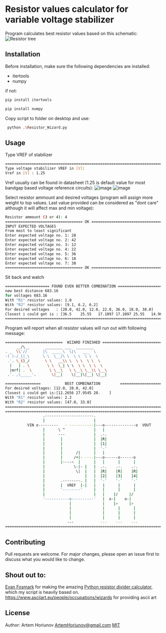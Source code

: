 # Resistor values calculator for variable voltage stabilizer
Program calculates best resistor values based on this schematic:
![Resistor tree](https://github.com/user-attachments/assets/ed3e84cc-2117-4db3-9c9f-d0fbe4baebe6)


## Installation
Before installation, make sure the following dependencies are installed:
 * itertools
 * numpy

if not:

```bash
pip install itertools
```

```bash
pip install numpy
```
Copy script to folder on desktop and use:

```bash
 python .\Resistor_Wizard.py
```

## Usage
Type VREF of stabilizer
```bash
==================================================================================
Type voltage stabilizer VREF in [V]:
Vref in [V] : 1.25
```
Vref usually can be found in datasheet (1.25 is default value for most bandgap based voltage reference circuits):
![image](https://github.com/user-attachments/assets/179ae467-5ce4-4371-901c-7cb3a6d3656a)
![image](https://github.com/user-attachments/assets/6b89d7c8-09bf-42ed-863d-97c4f6687277)

Select resistor ammount and desired voltages (program will assign more weight to top values. Last value provided can be considered as "dont care" although it will affect max and min voltage):
```bash
Resistor ammount (3 or 4): 4
=================================== OK ===========================================
INPUT EXPECTED VOLTAGES
From most to least significant
Enter expected voltage no. 1: 28
Enter expected voltage no. 2: 42
Enter expected voltage no. 3: 12
Enter expected voltage no. 4: 22
Enter expected voltage no. 5: 36
Enter expected voltage no. 6: 18
Enter expected voltage no. 7: 38
=================================== OK ===========================================
```
Sit back and watch
```bash
==================== FOUND EVEN BETTER COMBINATION ========================
new best distance 683.16
for voltages 683.16
With "R1" resistor values: 1.0
With "R2" resistor values: [9.1, 6.2, 6.2]
For desired voltages   : [28.0, 42.0, 12.0, 22.0, 36.0, 18.0, 38.0]
Closest i could get is : [36.5    25.55   17.1097 17.1097 25.55   14.965  12.0899]
==========================================================================
```
Program will report when all resistor values will run out with following message:
```bash
==========================  WIZARD FINISHED ==============================
     __/\__       ________ ___  ________      
. _  \\'//       |\  _____\  \|\   ___  \
-( )-/_||_\      \ \  \__/\ \  \ \  \ \  \
 .'. \_()_/       \ \   __\\ \  \ \  \ \  \
  |   | . \        \ \  \_| \ \  \ \  \ \  \
  |mrf| .  \        \ \__\   \ \__\ \__\\ \__\
 .'. ,\_____'.       \|__|    \|__|\|__| \|__|

================           BEST COMBINATION         =====================
For desired voltages: [12.0, 28.0, 42.0]
Closest i could get is:[12.2656 27.9545 20.    ]
With "R1" resistor values: 2.2
With "R2" resistor values: [47.0, 33.0]
==========================================================================
==================================================================================
                 .----------------------.
                 |                      |
          VIN o---------   - -----------|---o--------------o  VOUT
                 |      \ ^             |   |
                 |      ---             |  .-.
                 |       |              |  |R|
                 |       |              |  |1|
                 |       |              |  '-'
                 |       |      /|      |   |
                 |       |     /+|- ----|---o------o------o
                 |       |----<  |      |   |      |      |
                 |             \-|- |   |  .-.    .-.    .-.
                 |              \|  |   |  |R|    |R|    |R|
                 |                  |   |  |2|    |3|    |4|
                 |       .--------. |   |  '-'    '-'    '-'
                 |       |  VREF  |-|   |   |      |      |
                 |       '--------'     |   |      |      |
                 |                      |   |    |/     |/
                 '-----------o----------'   |  o-|    o-|
                             |              |    |>     |>
                             |              |      |      |
                             |              |      |      |
                             |              |      |      |
                            ---            ---    ---    ---
==================================================================================
```
## Contributing

Pull requests are welcome. For major changes, please open an issue first
to discuss what you would like to change.

## Shout out to:
[Evan Fosmark](mailto:evan.fosmark@gmail.com) for making the amazing [Python resistor divider calculator](https://github.com/efosmark/voltage-divider), which my script is heavily based on.
https://www.asciiart.eu/people/occupations/wizards for providing ascii art

## License
Author: Artem Horiunov ArtemHoriunov@gmail.com
[MIT](https://choosealicense.com/licenses/mit/)
